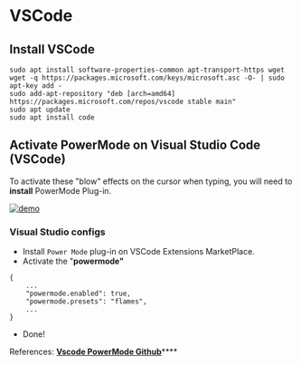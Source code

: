 # VSCode

## Install VSCode

```text
sudo apt install software-properties-common apt-transport-https wget
wget -q https://packages.microsoft.com/keys/microsoft.asc -O- | sudo apt-key add -
sudo add-apt-repository "deb [arch=amd64] https://packages.microsoft.com/repos/vscode stable main"
sudo apt update
sudo apt install code
```

## Activate PowerMode on Visual Studio Code \(VSCode\)

To activate these "blow" effects on the cursor when typing, you will need to **install** PowerMode Plug-in.

[![demo](https://raw.githubusercontent.com/hoovercj/vscode-power-mode/master/images/demo-presets-particles.gif)](https://raw.githubusercontent.com/hoovercj/vscode-power-mode/master/images/demo-presets-particles.gif)

### Visual Studio configs

* Install `Power Mode` plug-in on VSCode Extensions MarketPlace.
* Activate the "**powermode"**

```text
{
    ...
    "powermode.enabled": true,
    "powermode.presets": "flames",
    ...
}
```

* Done!

References: [**Vscode PowerMode Github**](https://github.com/hoovercj/vscode-power-mode)\*\*\*\*


